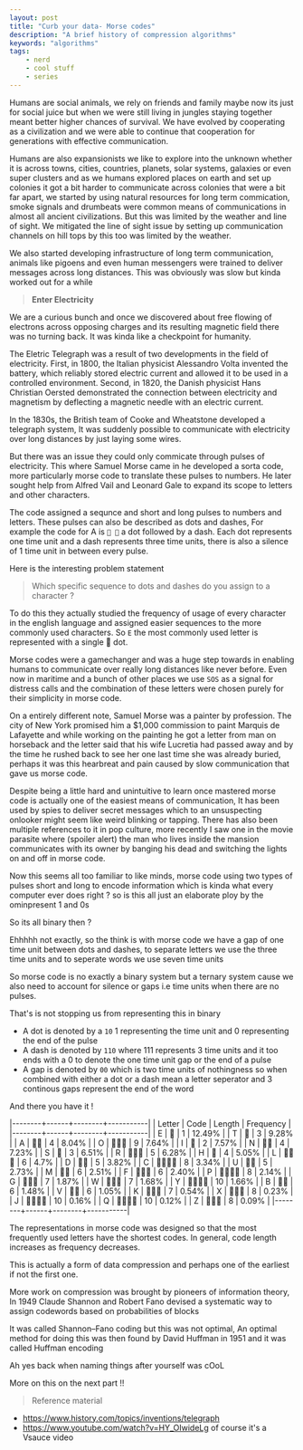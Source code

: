```yaml
---
layout: post
title: "Curb your data- Morse codes"
description: "A brief history of compression algorithms"
keywords: "algorithms"
tags:
    - nerd
    - cool stuff
    - series
---
```



Humans are social animals, we rely on friends and family maybe now its just for social juice but when we were still living in jungles staying together meant better higher chances of survival. We have evolved by cooperating as a civilization and we were able to continue that cooperation for generations with effective communication.

Humans are also expansionists we like to explore into the unknown whether it is across towns, cities, countries, planets, solar systems, galaxies or even super clusters and as we humans explored places on earth and set up colonies it got a bit harder to communicate across colonies that were a bit far apart, we started by using natural resources for long term commication, smoke signals and drumbeats were common means of communications in almost all ancient civilizations. But this was limited by the weather and line of sight. We mitigated the line of sight issue by setting up communication channels on hill tops by this too was limited by the weather.

We also started developing infrastructure of long term communication, animals like pigoens and even human messengers were trained to deliver messages across long distances. This was obviously was slow but kinda worked out for a while

> **Enter Electricity**

We are a curious bunch and once we discovered about free flowing of electrons across opposing charges and its resulting magnetic field there was no turning back. It was kinda like a checkpoint for humanity.

The Eletric Telegraph was a result of two developments in the field of electricity. First, in 1800, the Italian physicist Alessandro Volta invented the battery, which reliably stored electric current and allowed it to be used in a controlled environment. Second, in 1820, the Danish physicist Hans Christian Oersted demonstrated the connection between electricity and magnetism by deflecting a magnetic needle with an electric current.

In the 1830s, the British team of Cooke and Wheatstone developed a telegraph system, It was suddenly possible to communicate with electricity over long distances by just laying some wires. 

But there was an issue they could only commicate through pulses of electricity. This where Samuel Morse came in he developed a sorta code, more particularly morse code to translate these pulses to numbers. He later sought help from Alfred Vail and Leonard Gale to expand its scope to letters and other characters.

The code assigned a sequnce and short and long pulses to numbers and letters. These pulses can also be described as dots and dashes, For example the code for A is `🔴 🚥` a dot followed by a dash. Each dot represents one time unit and a dash represents three time units, there is also a silence of 1 time unit in between every pulse.

Here is the interesting problem statement 

> Which specific sequence to dots and dashes do you assign to a character ?

To do this they actually studied the frequency of usage of every character in the english language and assigned easier sequences to the more commonly used characters. So `E` the most commonly used letter is represented with a single 🔴 dot.

Morse codes were a gamechanger and was a huge step towards in enabling humans to communicate over really long distances like never before. Even now in maritime and a bunch of other places we use `SOS` as a signal for distress calls and the combination of these letters were chosen purely for their simplicity in morse code.

On a entirely different note, Samuel Morse was a painter by profession. The city of New York promised him a $1,000 commission to paint Marquis de Lafayette and while working on the painting he got a letter from man on horseback and the letter said that his wife Lucretia had passed away and by the time he rushed back to see her one last time she was already buried, perhaps it was this hearbreat and pain caused by slow communication that gave us morse code.  

Despite being a little hard and unintuitive to learn once mastered morse code is actually one of the easiest means of communication, It has been used by spies to deliver secret messages which to an unsuspecting onlooker might seem like weird blinking or tapping. There has also been multiple references to it in pop culture, more recently I saw one in the movie parasite where (spoiler alert) the man who lives inside the mansion communicates with its owner by banging his dead and switching the lights on and off in morse code.

Now this seems all too familiar to like minds, morse code using two types of pulses short and long to encode information which is kinda what every computer ever does right ? so is this all just an elaborate ploy by the ominpresent 1 and 0s

So its all binary then ?

Ehhhhh not exactly, so the think is with morse code we have a gap of one time unit between dots and dashes, to separate letters we use the three time units and to seperate words we use seven time units 

So morse code is no exactly a binary system but a ternary system cause we also need to account for silence or gaps i.e time units when there are no pulses. 


That's is not stopping us from representing this in binary

- A dot is denoted by a `10` 1 representing the time unit and 0 representing the end of the pulse
- A dash is denoted by `110` where 111 represents 3 time units and it too ends with a 0 to denote the one time unit gap or the end of a pulse
- A gap is denoted by `00` which is two time units of nothingness so when combined with either a dot or a dash mean a letter seperator and 3 continous gaps represent the end of the word

And there you have it !

|--------+------+--------+-----------|
| Letter | Code | Length | Frequency |
|--------+------+--------+-----------|
| E      | 🔴    |      1 |    12.49% |
| T      | 🚥    |      3 |     9.28% |
| A      | 🔴🚥   |      4 |     8.04% |
| O      | 🚥🚥🚥  |      9 |     7.64% |
| I      | 🔴   |      2 |     7.57% |
| N      | 🚥🔴   |      4 |     7.23% |
| S      | 🔴  |      3 |     6.51% |
| R      | 🔴🚥🔴  |      5 |     6.28% |
| H      | 🔴 |      4 |     5.05% |
| L      | 🔴🚥🔴 |      6 |     4.7% |
| D      | 🚥🔴  |      5 |     3.82% |
| C      | 🚥🔴🚥🔴 |      8 |     3.34% |
| U      | 🔴🚥  |      5 |     2.73% |
| M      | 🚥🚥   |      6 |     2.51% |
| F      | 🔴🚥🔴 |      6 |     2.40% |
| P      | 🔴🚥🚥🔴 |      8 |     2.14% |
| G      | 🚥🚥🔴  |      7 |     1.87% |
| W      | 🔴🚥🚥  |      7 |     1.68% |
| Y      | 🚥🔴🚥🚥 |     10 |     1.66% |
| B      | 🚥🔴 |      6 |     1.48% |
| V      | 🔴🚥 |      6 |     1.05% |
| K      | 🚥🔴🚥  |      7 |     0.54% |
| X      | 🚥🔴🚥 |      8 |     0.23% |
| J      | 🔴🚥🚥🚥 |     10 |     0.16% |
| Q      | 🚥🚥🔴🚥 |     10 |     0.12% |
| Z      | 🚥🚥🔴 |      8 |     0.09% |
|--------+------+--------+-----------|

The representations in morse code was designed so that the most frequently used letters have the shortest codes. In general, code length increases as frequency decreases.

This is actually a form of data compression and perhaps one of the earliest if not the first one.

More work on compression was brought by pioneers of information theory, In 1949 Claude Shannon and Robert Fano devised a systematic way to assign codewords based on probabilities of blocks

It was called Shannon–Fano coding but this was not optimal, An optimal method for doing this was then found by David Huffman in 1951 and it was called Huffman encoding

Ah yes back when naming things after yourself was cOoL

More on this on the next part !!

> Reference material

- <https://www.history.com/topics/inventions/telegraph>
- <https://www.youtube.com/watch?v=HY_OIwideLg> of course it's a Vsauce video
